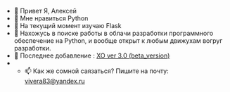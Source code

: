 - 👋 Привет Я, Алексей
- 👀 Мне нравиться Python
- 🌱 На текущий момент изучаю Flask
- 💞️ Нахожусь в поиске работы в облачи разработки программного обеспечение на Python, и вообще открыт к любым движухам вогруг разработки.
- 📌 Последнее добавление : [XO ver 3.0 (beta_version)]( https://github.com/VIVERA83/Game-XO-/blob/e1fb5418467096ffe81a7483e59fc0f199ef4a68/XO%20ver%203.0%20(graphic)%20beta_version/README.md) 
- - 📫 Как же сомной саязаться? Пишите на почту: vivera83@yandex.ru
<!---
VIVERA83/VIVERA83 is a ✨ special ✨ repository because its `README.md` (this file) appears on your GitHub profile.
You can click the Preview link to take a look at your changes.
--->
